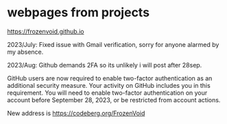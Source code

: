 # webpages from projects
https://frozenvoid.github.io


2023/July: Fixed issue with Gmail verification, sorry for anyone alarmed by my absence.


2023/Aug: Github demands 2FA so its unlikely i will post after 28sep.


GitHub users are now required to enable two-factor authentication as an additional security measure. Your activity on GitHub includes you in this requirement. You will need to enable two-factor authentication on your account before September 28, 2023, or be restricted from account actions. 

New address is https://codeberg.org/FrozenVoid
